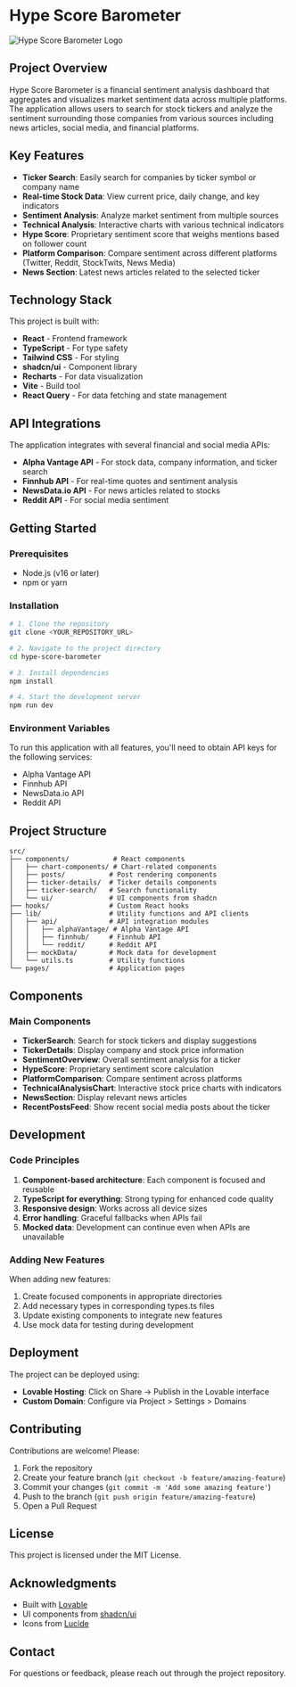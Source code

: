 
# Hype Score Barometer

![Hype Score Barometer Logo](/lovable-uploads/fe021022-f2cf-4c88-88cd-44a5e08dac7e.png)

## Project Overview

Hype Score Barometer is a financial sentiment analysis dashboard that aggregates and visualizes market sentiment data across multiple platforms. The application allows users to search for stock tickers and analyze the sentiment surrounding those companies from various sources including news articles, social media, and financial platforms.

## Key Features

- **Ticker Search**: Easily search for companies by ticker symbol or company name
- **Real-time Stock Data**: View current price, daily change, and key indicators
- **Sentiment Analysis**: Analyze market sentiment from multiple sources
- **Technical Analysis**: Interactive charts with various technical indicators
- **Hype Score**: Proprietary sentiment score that weighs mentions based on follower count
- **Platform Comparison**: Compare sentiment across different platforms (Twitter, Reddit, StockTwits, News Media)
- **News Section**: Latest news articles related to the selected ticker

## Technology Stack

This project is built with:

- **React** - Frontend framework
- **TypeScript** - For type safety
- **Tailwind CSS** - For styling
- **shadcn/ui** - Component library
- **Recharts** - For data visualization
- **Vite** - Build tool
- **React Query** - For data fetching and state management

## API Integrations

The application integrates with several financial and social media APIs:

- **Alpha Vantage API** - For stock data, company information, and ticker search
- **Finnhub API** - For real-time quotes and sentiment analysis
- **NewsData.io API** - For news articles related to stocks
- **Reddit API** - For social media sentiment

## Getting Started

### Prerequisites

- Node.js (v16 or later)
- npm or yarn

### Installation

```bash
# 1. Clone the repository
git clone <YOUR_REPOSITORY_URL>

# 2. Navigate to the project directory
cd hype-score-barometer

# 3. Install dependencies
npm install

# 4. Start the development server
npm run dev
```

### Environment Variables

To run this application with all features, you'll need to obtain API keys for the following services:

- Alpha Vantage API
- Finnhub API
- NewsData.io API
- Reddit API

## Project Structure

```
src/
├── components/           # React components
│   ├── chart-components/ # Chart-related components
│   ├── posts/           # Post rendering components
│   ├── ticker-details/  # Ticker details components
│   ├── ticker-search/   # Search functionality
│   └── ui/              # UI components from shadcn
├── hooks/               # Custom React hooks
├── lib/                 # Utility functions and API clients
│   ├── api/             # API integration modules
│   │   ├── alphaVantage/ # Alpha Vantage API
│   │   ├── finnhub/     # Finnhub API
│   │   └── reddit/      # Reddit API
│   ├── mockData/        # Mock data for development
│   └── utils.ts         # Utility functions
└── pages/               # Application pages
```

## Components

### Main Components

- **TickerSearch**: Search for stock tickers and display suggestions
- **TickerDetails**: Display company and stock price information
- **SentimentOverview**: Overall sentiment analysis for a ticker
- **HypeScore**: Proprietary sentiment score calculation
- **PlatformComparison**: Compare sentiment across platforms
- **TechnicalAnalysisChart**: Interactive stock price charts with indicators
- **NewsSection**: Display relevant news articles
- **RecentPostsFeed**: Show recent social media posts about the ticker

## Development

### Code Principles

1. **Component-based architecture**: Each component is focused and reusable
2. **TypeScript for everything**: Strong typing for enhanced code quality
3. **Responsive design**: Works across all device sizes
4. **Error handling**: Graceful fallbacks when APIs fail
5. **Mocked data**: Development can continue even when APIs are unavailable

### Adding New Features

When adding new features:

1. Create focused components in appropriate directories
2. Add necessary types in corresponding types.ts files
3. Update existing components to integrate new features
4. Use mock data for testing during development

## Deployment

The project can be deployed using:

- **Lovable Hosting**: Click on Share -> Publish in the Lovable interface
- **Custom Domain**: Configure via Project > Settings > Domains

## Contributing

Contributions are welcome! Please:

1. Fork the repository
2. Create your feature branch (`git checkout -b feature/amazing-feature`)
3. Commit your changes (`git commit -m 'Add some amazing feature'`)
4. Push to the branch (`git push origin feature/amazing-feature`)
5. Open a Pull Request

## License

This project is licensed under the MIT License.

## Acknowledgments

- Built with [Lovable](https://lovable.dev)
- UI components from [shadcn/ui](https://ui.shadcn.com/)
- Icons from [Lucide](https://lucide.dev/)

## Contact

For questions or feedback, please reach out through the project repository.
